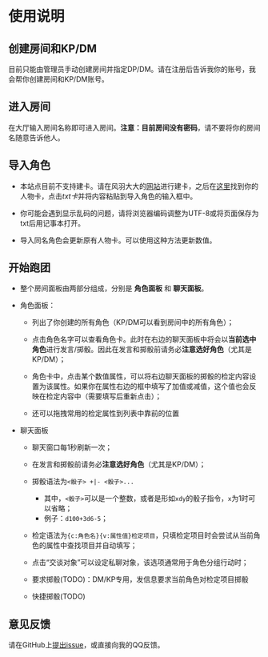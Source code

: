 # 使用说明

## 创建房间和KP/DM

目前只能由管理员手动创建房间并指定DP/DM。请在注册后告诉我你的账号，我会帮你创建房间和KP/DM账号。

## 进入房间

在大厅输入房间名称即可进入房间。**注意：**目前房间**没有密码**，请不要将你的房间名随意告诉他人。

## 导入角色

* 本站点目前不支持建卡。请在风羽大大的[网站](https://hina.moe/coc/)进行建卡，之后在[这里](https://hina.moe/coc/card-gallery.php)找到你的人物卡，点击*txt卡*并将内容粘贴到导入角色的输入框中。

* 你可能会遇到显示乱码的问题，请将浏览器编码调整为UTF-8或将页面保存为txt后用记事本打开。

* 导入同名角色会更新原有人物卡。可以使用这种方法更新数值。

## 开始跑团

* 整个房间面板由两部分组成，分别是 **角色面板** 和 **聊天面板**。

* 角色面板：

  * 列出了你创建的所有角色（KP/DM可以看到房间中的所有角色）；

  * 点击角色名字可以查看角色卡。此时在右边的聊天面板中将会以**当前选中角色**进行发言/掷骰。因此在发言和掷骰前请务必**注意选好角色**（尤其是KP/DM）；

  * 角色卡中，点击某个数值属性，可以将右边聊天面板的掷骰的检定内容设置为该属性。如果你在属性右边的框中填写了加值或减值，这个值也会反映在检定内容中（需要填写后重新点击）；

  * 还可以拖拽常用的检定属性到列表中靠前的位置

* 聊天面板

  * 聊天窗口每1秒刷新一次；

  * 在发言和掷骰前请务必**注意选好角色**（尤其是KP/DM）；

  * 掷骰语法为`<骰子> +|- <骰子>...`
    * 其中，`<骰子>`可以是一个整数，或者是形如`xdy`的骰子指令，`x`为1时可以省略；
    * 例子：`d100+3d6-5`；

  * 检定语法为`{c:角色名}{v:属性值}检定项目`，只填检定项目时会尝试从当前角色的属性中查找项目并自动填写；

  * 点击“交谈对象”可以设定私聊对象，该选项通常用于角色分组行动时；

  * 要求掷骰(TODO)：DM/KP专用，发信息要求当前角色对检定项目掷骰

  * 快捷掷骰(TODO)

## 意见反馈

请在GitHub上[提出issue](https://github.com/jffifa/trpg/issues)，或直接向我的QQ反馈。
